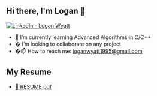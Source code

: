 ## Hi there, I'm Logan 👋
[![LinkedIn - Logan Wyatt](https://img.shields.io/badge/LinkedIn_--_Logan_Wyatt-0072b1?link=https%3A%2F%2Fwww.linkedin.com%2Fin%2Flogan-wyatt%2F)
](https://www.linkedin.com/in/logan-wyatt/)

<!--
**LRWyatt801/LRWyatt801** is a ✨ _special_ ✨ repository because its `README.md` (this file) appears on your GitHub profile.
-->

- 🌱 I’m currently learning Advanced Algorithms in C/C++
- � I’m looking to collaborate on any project
- �📫 How to reach me: <loganwyatt1995@gmail.com>

## My Resume

* [ :open_file_folder: RESUME pdf ]()